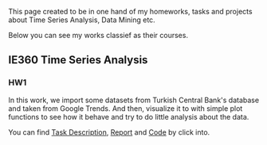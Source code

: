 This page created to be in one hand of my homeworks, tasks and projects about Time Series Analysis, Data Mining etc.

Below you can see my works classief as their courses.

## IE360 Time Series Analysis

### HW1

In this work, we  import some datasets from Turkish Central Bank's database and taken from Google Trends. 
And then, visualize it to with simple plot functions to see how it behave and try to do little analysis about the data.

You can find [Task Description](https://github.com/SinaOzturk/Projects/blob/main/IE360_Statistical_Forecasting_and_Time_Series/HW1/IE%20360%20HW1.pdf), [Report](IE360_Statistical_Forecasting_and_Time_Series\HW1\IE360_HW1_Markdown_Report.html) and [Code](https://github.com/SinaOzturk/Projects/blob/main/IE360_Statistical_Forecasting_and_Time_Series/HW1/IE%20360%20HW1%20R%20Script.R) by click into.
